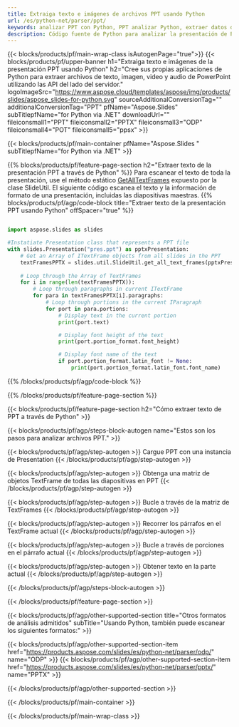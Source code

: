 ```yaml
---
title: Extraiga texto e imágenes de archivos PPT usando Python
url: /es/python-net/parser/ppt/
keywords: analizar PPT con Python, PPT analizar Python, extraer datos de PPT en Python, extraer texto de PPT con Python, extraer imágenes de PPT con Python
description: Código fuente de Python para analizar la presentación de PPT.
---
```


{{< blocks/products/pf/main-wrap-class isAutogenPage="true">}}
{{< blocks/products/pf/upper-banner h1="Extraiga texto e imágenes de la presentación PPT usando Python" h2="Cree sus propias aplicaciones de Python para extraer archivos de texto, imagen, video y audio de PowerPoint utilizando las API del lado del servidor." logoImageSrc="https://www.aspose.cloud/templates/aspose/img/products/slides/aspose_slides-for-python.svg" sourceAdditionalConversionTag="" additionalConversionTag="PPT" pfName="Aspose.Slides" subTitlepfName="for Python via .NET" downloadUrl="" fileiconsmall1="PPT" fileiconsmall2="PPTX" fileiconsmall3="ODP" fileiconsmall4="POT" fileiconsmall5="ppsx" >}}

{{< blocks/products/pf/main-container pfName="Aspose.Slides " subTitlepfName="for Python via .NET" >}}

{{% blocks/products/pf/feature-page-section  h2="Extraer texto de la presentación PPT a través de Python" %}}
Para escanear el texto de toda la presentación, use el método estático [GetAllTextFrames](https://reference.aspose.com/slides/python-net/aspose.slides.util/slideutil/) expuesto por la clase SlideUtil. El siguiente código escanea el texto y la información de formato de una presentación, incluidas las diapositivas maestras.
{{% blocks/products/pf/agp/code-block title="Extraer texto de la presentación PPT usando Python" offSpacer="true" %}}

```py

import aspose.slides as slides

#Instatiate Presentation class that represents a PPT file
with slides.Presentation("pres.ppt") as pptxPresentation:
    # Get an Array of ITextFrame objects from all slides in the PPT
    textFramesPPTX = slides.util.SlideUtil.get_all_text_frames(pptxPresentation, True)
    
    # Loop through the Array of TextFrames
    for i in range(len(textFramesPPTX)):
	    # Loop through paragraphs in current ITextFrame
        for para in textFramesPPTX[i].paragraphs:
            # Loop through portions in the current IParagraph
            for port in para.portions:
			    # Display text in the current portion
                print(port.text)

    			# Display font height of the text
                print(port.portion_format.font_height)

			    # Display font name of the text
                if port.portion_format.latin_font != None:
                    print(port.portion_format.latin_font.font_name)
```

{{% /blocks/products/pf/agp/code-block %}}

{{% /blocks/products/pf/feature-page-section %}}

{{< blocks/products/pf/feature-page-section  h2="Cómo extraer texto de PPT a través de Python" >}}

{{< blocks/products/pf/agp/steps-block-autogen name="Estos son los pasos para analizar archivos PPT." >}}

{{< blocks/products/pf/agp/step-autogen >}}
Cargue PPT con una instancia de Presentation
{{< /blocks/products/pf/agp/step-autogen >}}

{{< blocks/products/pf/agp/step-autogen >}}
Obtenga una matriz de objetos TextFrame de todas las diapositivas en PPT
{{< /blocks/products/pf/agp/step-autogen >}}

{{< blocks/products/pf/agp/step-autogen >}}
Bucle a través de la matriz de TextFrames
{{< /blocks/products/pf/agp/step-autogen >}}

{{< blocks/products/pf/agp/step-autogen >}}
Recorrer los párrafos en el TextFrame actual
{{< /blocks/products/pf/agp/step-autogen >}}

{{< blocks/products/pf/agp/step-autogen >}}
Bucle a través de porciones en el párrafo actual
{{< /blocks/products/pf/agp/step-autogen >}}

{{< blocks/products/pf/agp/step-autogen >}}
Obtener texto en la parte actual
{{< /blocks/products/pf/agp/step-autogen >}}

{{< /blocks/products/pf/agp/steps-block-autogen >}}

{{< /blocks/products/pf/feature-page-section >}}

{{< blocks/products/pf/agp/other-supported-section title="Otros formatos de análisis admitidos" subTitle="Usando Python, también puede escanear los siguientes formatos:" >}}

{{< blocks/products/pf/agp/other-supported-section-item href="https://products.aspose.com/slides/es/python-net/parser/odp/" name="ODP" >}}
{{< blocks/products/pf/agp/other-supported-section-item href="https://products.aspose.com/slides/es/python-net/parser/pptx/" name="PPTX" >}}


{{< /blocks/products/pf/agp/other-supported-section >}}

{{< /blocks/products/pf/main-container >}}
    
{{< /blocks/products/pf/main-wrap-class >}}